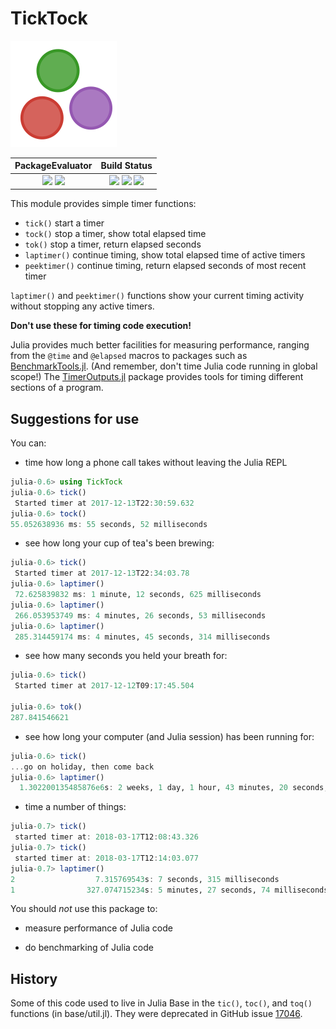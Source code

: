 # TickTock

![tick tock](images/ticktock.gif)

| **PackageEvaluator** | **Build Status**  |
|:---:|:---:|
|[![][pkg-0.6-img]][pkg-0.6-url] [![][pkg-0.7-img]][pkg-0.7-url] | [![][travis-img]][travis-url] [![][appveyor-img]][appveyor-url] [![][codecov-img]][codecov-url] |

This module provides simple timer functions:

- `tick()`  start a timer
- `tock()`  stop a timer, show total elapsed time
- `tok()`   stop a timer, return elapsed seconds
- `laptimer()` continue timing, show total elapsed time of active timers
- `peektimer()` continue timing, return elapsed seconds of most recent timer

`laptimer()` and `peektimer()` functions show your current timing activity without stopping any active timers.

**Don't use these for timing code execution!**

Julia provides much better facilities for measuring performance, ranging from the `@time` and `@elapsed` macros to packages such as [BenchmarkTools.jl](https://github.com/JuliaCI/BenchmarkTools.jl). (And remember, don't time Julia code running in global scope!) The [TimerOutputs.jl](https://github.com/KristofferC/TimerOutputs.jl) package provides tools for timing different sections of a program.

## Suggestions for use

You can:

- time how long a phone call takes without leaving the Julia REPL

```julia
julia-0.6> using TickTock
julia-0.6> tick()
 Started timer at 2017-12-13T22:30:59.632
julia-0.6> tock()
55.052638936 ms: 55 seconds, 52 milliseconds
```

- see how long your cup of tea's been brewing:

```julia
julia-0.6> tick()
 Started timer at 2017-12-13T22:34:03.78
julia-0.6> laptimer()
 72.625839832 ms: 1 minute, 12 seconds, 625 milliseconds
julia-0.6> laptimer()
 266.053953749 ms: 4 minutes, 26 seconds, 53 milliseconds
julia-0.6> laptimer()
 285.314459174 ms: 4 minutes, 45 seconds, 314 milliseconds
```

- see how many seconds you held your breath for:

```julia
julia-0.6> tick()
 Started timer at 2017-12-12T09:17:45.504

julia-0.6> tok()
287.841546621
```

- see how long your computer (and Julia session) has been running for:

```julia
julia-0.6> tick()
...go on holiday, then come back
julia-0.6> laptimer()
  1.302200135485876e6s: 2 weeks, 1 day, 1 hour, 43 minutes, 20 seconds, 135 milliseconds
```

- time a number of things:

```julia
julia-0.7> tick()
 started timer at: 2018-03-17T12:08:43.326
julia-0.7> tick()
 started timer at: 2018-03-17T12:14:03.077
julia-0.7> laptimer()
2                  7.315769543s: 7 seconds, 315 milliseconds
1                327.074715234s: 5 minutes, 27 seconds, 74 milliseconds
```

You should *not* use this package to:

- measure performance of Julia code

- do benchmarking of Julia code

## History

Some of this code used to live in Julia Base in the `tic()`, `toc()`, and `toq()` functions
(in base/util.jl). They were deprecated in GitHub issue [17046](https://github.com/JuliaLang/julia/issues/17046).

[travis-img]: https://travis-ci.org/cormullion/TickTock.jl.svg?branch=master
[travis-url]: https://travis-ci.org/cormullion/TickTock.jl

[appveyor-img]: https://ci.appveyor.com/api/projects/status/j4w1iwued4ojsfm6?svg=true
[appveyor-url]: https://ci.appveyor.com/project/cormullion/ticktock-jl/branch/master

[codecov-img]: https://codecov.io/github/cormullion/TickTock.jl/coverage.svg?branch=master
[codecov-url]: https://codecov.io/github/cormullion/TickTock.jl

[pkg-0.6-img]: http://pkg.julialang.org/badges/TickTock_0.6.svg
[pkg-0.6-url]: http://pkg.julialang.org/?pkg=TickTock&ver=0.6
[pkg-0.7-img]: http://pkg.julialang.org/badges/TickTock_0.7.svg
[pkg-0.7-url]: http://pkg.julialang.org/?pkg=TickTock&ver=0.7
